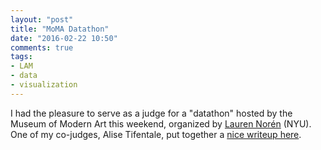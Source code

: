 ```yaml
---
layout: "post"
title: "MoMA Datathon"
date: "2016-02-22 10:50"
comments: true
tags:
- LAM
- data
- visualization
---
```


I had the pleasure to serve as a judge for a "datathon" hosted by the Museum of Modern Art this weekend, organized by [Lauren Norén](https://about.me/lauranoren) (NYU).
One of my co-judges, Alise Tifentale, put together a [nice writeup here](http://www.alisetifentale.net/research-blog-at/2016/2/21/judging-the-artdatathon-at-the-museum-of-modern-art).
